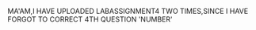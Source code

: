 MA'AM,I HAVE UPLOADED LABASSIGNMENT4 TWO TIMES,SINCE I HAVE FORGOT TO CORRECT 4TH QUESTION 'NUMBER'
